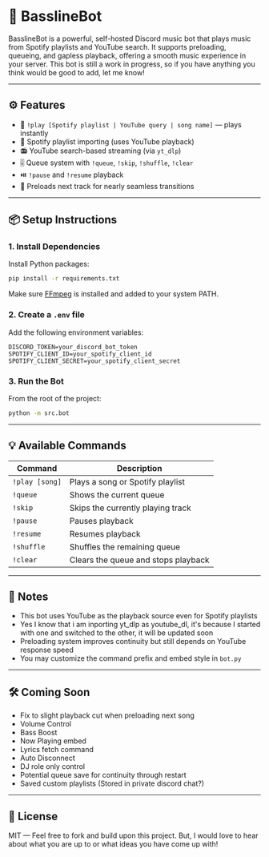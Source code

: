 # 🎵 BasslineBot

BasslineBot is a powerful, self-hosted Discord music bot that plays music from Spotify playlists and YouTube search. It supports preloading, queueing, and gapless playback, offering a smooth music experience in your server. This bot is still a work in progress, so if you have anything you think would be good to add, let me know! 

---

## ⚙️ Features

- 🔗 `!play [Spotify playlist | YouTube query | song name]` — plays instantly
- 📄 Spotify playlist importing (uses YouTube playback)
- 📻 YouTube search-based streaming (via `yt_dlp`)
- 🎚️ Queue system with `!queue`, `!skip`, `!shuffle`, `!clear`
- ⏯️ `!pause` and `!resume` playback
- 🚀 Preloads next track for nearly seamless transitions

---

## 📦 Setup Instructions

### 1. Install Dependencies

Install Python packages:

```bash
pip install -r requirements.txt
```

Make sure [FFmpeg](https://ffmpeg.org/download.html) is installed and added to your system PATH.

### 2. Create a `.env` file

Add the following environment variables:

```
DISCORD_TOKEN=your_discord_bot_token
SPOTIFY_CLIENT_ID=your_spotify_client_id
SPOTIFY_CLIENT_SECRET=your_spotify_client_secret
```

### 3. Run the Bot

From the root of the project:

```bash
python -m src.bot
```

---

## 💡 Available Commands

| Command        | Description                                        |
|----------------|----------------------------------------------------|
| `!play [song]` | Plays a song or Spotify playlist                   |
| `!queue`       | Shows the current queue                            |
| `!skip`        | Skips the currently playing track                  |
| `!pause`       | Pauses playback                                    |
| `!resume`      | Resumes playback                                   |
| `!shuffle`     | Shuffles the remaining queue                       |
| `!clear`       | Clears the queue and stops playback                |

---

## 📌 Notes

- This bot uses YouTube as the playback source even for Spotify playlists
- Yes I know that i am inporting yt_dlp as youtube_dl, it's because I started with one and switched to the other, it will be updated soon
- Preloading system improves continuity but still depends on YouTube response speed
- You may customize the command prefix and embed style in `bot.py`

---

## 🛠️ Coming Soon

- Fix to slight playback cut when preloading next song
- Volume Control
- Bass Boost
- Now Playing embed
- Lyrics fetch command
- Auto Disconnect
- DJ role only control
- Potential queue save for continuity through restart
- Saved custom playlists (Stored in private discord chat?)

---

## 📜 License

MIT — Feel free to fork and build upon this project. But, I would love to hear about what you are up to or what ideas you have come up with!
